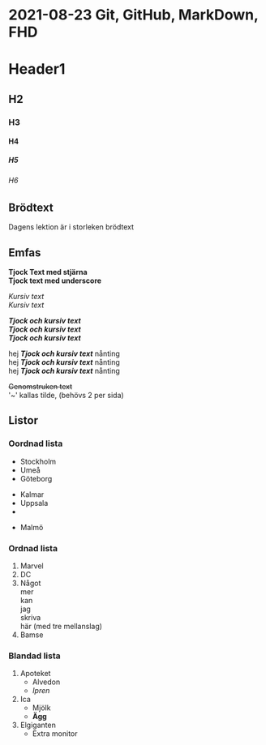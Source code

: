 # 2021-08-23 Git, GitHub, MarkDown, FHD

# Header1
## H2
### H3
#### H4
##### H5
###### H6

## Brödtext

 Dagens lektion är i storleken brödtext

## Emfas

**Tjock Text med stjärna**  
__Tjock text med underscore__  

*Kursiv text*  
_Kursiv text_  

_**Tjock och kursiv text**_  
__*Tjock och kursiv text*__  
*__Tjock och kursiv text__*  

hej _**Tjock och kursiv text**_ nånting  
hej __*Tjock och kursiv text*__ nånting  
hej *__Tjock och kursiv text__* nånting  

~~Genomstruken text~~  
'~' kallas tilde, (behövs 2 per sida)

## Listor

### Oordnad lista

- Stockholm
- Umeå
- Göteborg
  
+ Kalmar
+ Uppsala
+ 
* Malmö

### Ordnad lista

1. Marvel
2. DC
3. Något  
   mer  
   kan  
   jag  
   skriva  
   här (med tre mellanslag)
4. Bamse

### Blandad lista
1. Apoteket
   - Alvedon
   - *Ipren*
2. Ica
   - Mjölk
   - __Ägg__
3. Elgiganten
   - Extra monitor 

